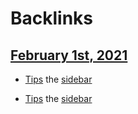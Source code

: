 
# Backlinks
## [February 1st, 2021](<February 1st, 2021.md>)
- [Tips](<Tips.md>) the [sidebar](<sidebar.md>)

- [Tips](<Tips.md>) the [sidebar](<sidebar.md>)

